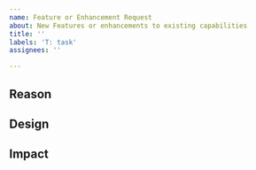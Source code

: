 ```yaml
---
name: Feature or Enhancement Request
about: New Features or enhancements to existing capabilities
title: ''
labels: 'T: task'
assignees: ''

---
```


## Reason
<!--Why do you need this feature or what is the enhancement?-->

## Design
<!--A concise description (design) of the enhancement.--->

## Impact
<!--Will the enhancement change existing APIs or add something new?-->
